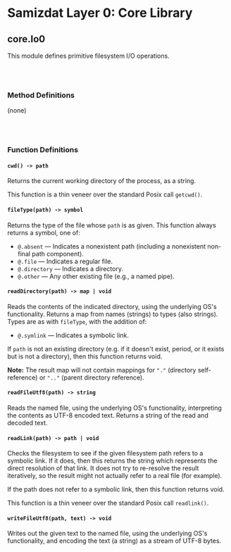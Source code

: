 Samizdat Layer 0: Core Library
==============================

core.Io0
--------

This module defines primitive filesystem I/O operations.


<br><br>
### Method Definitions

(none)


<br><br>
### Function Definitions

#### `cwd() -> path`

Returns the current working directory of the process, as a
string.

This function is a thin veneer over the standard Posix call `getcwd()`.

#### `fileType(path) -> symbol`

Returns the type of the file whose `path` is as given. This function always
returns a symbol, one of:

* `@.absent` &mdash; Indicates a nonexistent path (including a nonexistent
  non-final path component).
* `@.file` &mdash; Indicates a regular file.
* `@.directory` &mdash; Indicates a directory.
* `@.other` &mdash; Any other existing file (e.g., a named pipe).

#### `readDirectory(path) -> map | void`

Reads the contents of the indicated directory, using the underlying OS's
functionality. Returns a map from names (strings) to types (also strings).
Types are as with `fileType`, with the addition of:

* `@.symlink` &mdash; Indicates a symbolic link.

If `path` is not an existing directory (e.g. if it doesn't exist, period, or
it exists but is not a directory), then this function returns void.

**Note:** The result map will not contain mappings for `"."` (directory
self-reference) or `".."` (parent directory reference).

#### `readFileUtf8(path) -> string`

Reads the named file, using the underlying OS's functionality,
interpreting the contents as UTF-8 encoded text. Returns a string
of the read and decoded text.

#### `readLink(path) -> path | void`

Checks the filesystem to see if the given filesystem path refers to a symbolic
link. If it does, then this returns the string which represents the direct
resolution of that link. It does not try to re-resolve the result iteratively,
so the result might not actually refer to a real file (for example).

If the path does not refer to a symbolic link, then this function returns
void.

This function is a thin veneer over the standard Posix call `readlink()`.

#### `writeFileUtf8(path, text) -> void`

Writes out the given text to the named file, using the underlying OS's
functionality, and encoding the text (a string) as a stream of UTF-8 bytes.
